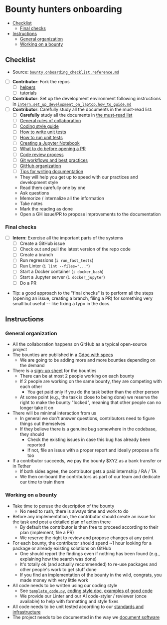 # Bounty hunters onboarding

<!-- toc -->

- [Checklist](#checklist)
  * [Final checks](#final-checks)
- [Instructions](#instructions)
  * [General organization](#general-organization)
  * [Working on a bounty](#working-on-a-bounty)

<!-- tocstop -->

## Checklist

- Source:
  [`bounty.onboarding_checklist.reference.md`](/docs/onboarding/bounty.onboarding_checklist.reference.md)

- [ ] **Contributor**: Fork the repos
  - [ ] [helpers](https://github.com/causify-ai/helpers)
  - [ ] [tutorials](https://github.com/causify-ai/tutorials)
- [ ] **Contributor**: Set up the development environment following instructions
      in
      [`intern.set_up_development_on_laptop.how_to_guide.md`](/docs/onboarding/intern.set_up_development_on_laptop.how_to_guide.md)
- [ ] **Contributor**: Carefully study all the documents in the must-read list:
  - [ ] **Carefully** study all the documents in
        [the must-read list](/docs/onboarding/all.dev_must_read_checklist.reference.md)
  - [ ] [General rules of collaboration](/docs/work_organization/all.team_collaboration.how_to_guide.md)
  - [ ] [Coding style guide](/docs/coding/all.coding_style.how_to_guide.md)
  - [ ] [How to write unit tests](/docs/coding/all.write_unit_tests.how_to_guide.md)
  - [ ] [How to run unit tests](/docs/coding/all.run_unit_tests.how_to_guide.md)
  - [ ] [Creating a Jupyter Notebook](/docs/coding/all.jupyter_notebook.how_to_guide.md)
  - [ ] [What to do before opening a PR](/docs/coding/all.submit_code_for_review.how_to_guide.md)
  - [ ] [Code review process](/docs/coding/all.code_review.how_to_guide.md)
  - [ ] [Git workflows and best practices](/docs/work_tools/git/all.git.how_to_guide.md)
  - [ ] [GitHub organization](/docs/work_organization/all.use_github.how_to_guide.md)
  - [ ] [Tips for writing documentation](/docs/documentation_meta/all.writing_docs.how_to_guide.md)
  - They will help you get up to speed with our practices and development style
  - Read them carefully one by one
  - Ask questions
  - Memorize / internalize all the information
  - Take notes
  - Mark the reading as done
  - Open a GH issue/PR to propose improvements to the documentation

### Final checks

- [ ] **Intern**: Exercise all the important parts of the systems
  - [ ] Create a GitHub issue
  - [ ] Check out and pull the latest version of the repo code
  - [ ] Create a branch
  - [ ] Run regressions (`i run_fast_tests`)
  - [ ] Run Linter (`i lint --files="..."`)
  - [ ] Start a Docker container (`i docker_bash`)
  - [ ] Start a Jupyter server (`i docker_jupyter`)
  - [ ] Do a PR
- Tip: a good approach to the "final checks" is to perform all the steps
  (opening an issue, creating a branch, filing a PR) for something very small
  but useful -- like fixing a typo in the docs.

## Instructions

### General organization

- All the collaboration happens on GitHub as a typical open-source project
- The bounties are published in a
  [Gdoc with specs](https://docs.google.com/document/d/1xPgQ2tWXQuVWKkGVONjOGd5j14mXSmGeY_4d1_sGzAE/edit?tab=t.0#heading=h.1ja24i564v3o)
  - We are going to be adding more and more bounties depending on the demand
- There is a
  [sign-up sheet](https://docs.google.com/spreadsheets/d/1QiTCyydNQwftMWj3nTL5jWBqOq3UCziFChF08aRNBcE/edit?gid=0#gid=0)
  for the bounties
  - There can be at most 2 people working on each bounty
  - If 2 people are working on the same bounty, they are competing with each
    other
    - You get paid only if you do the task better than the other person
  - At some point (e.g., the task is close to being done) we reserve the right
    to make the bounty "locked", meaning that other people can no longer take it
    on
- There will be minimal interaction from us
  - In general we don't answer questions, contributors need to figure things out
    themselves
  - If they believe there is a genuine bug somewhere in the codebase, they
    should
    - Check the existing issues in case this bug has already been reported
    - If not, file an issue with a proper report and ideally propose a fix too
- If a contributor succeeds, we pay the bounty $XYZ as a bank transfer or in
  Tether
  - If both sides agree, the contributor gets a paid internship / RA / TA
  - We then on-board the contributors as part of our team and dedicate our time
    to train them

### Working on a bounty

- Take time to peruse the description of the bounty
  - No need to rush, there is always time and work to do
- Before any implementation, the contributor should create an issue for the task
  and post a detailed plan of action there
  - By default the contributor is then free to proceed according to their plan
    (implement, file a PR)
  - We reserve the right to review and propose changes at any point
- For each bounty, the contributor should spend ~1 hour looking for a package or
  already existing solutions on GitHub
  - One should report the findings even if nothing has been found (e.g.,
    explaining how the search was done)
  - It's totally ok (and actually recommended) to re-use packages and other
    people's work to get stuff done
  - If you find an implementation of the bounty in the wild, congrats, you made
    money with very little work
- All code needs to be written using our coding style
  - See [`template_code.py`](/template_code.py),
    [coding style doc](/docs/coding/all.coding_style.how_to_guide.md),
    [examples of good code](/docs/coding/all.submit_code_for_review.how_to_guide.md#compare-your-code-to-example-code)
  - We provide our Linter and our AI code-styler / reviewer (once available) to
    help with formatting and style fixes
- All code needs to be unit tested according to our
  [standards and infrastructure](/docs/coding/all.write_unit_tests.how_to_guide.md)
- The project needs to be documented in the way we
  [document software](/docs/documentation_meta/all.writing_docs.how_to_guide.md)
